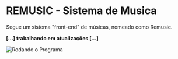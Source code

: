# REMUSIC - Sistema de Musica
Segue um sistema "front-end" de músicas, nomeado como Remusic.

**[...] trabalhando em atualizações [...]**

![ Rodando o Programa](https://github.com/jonathasrochadesouza/remusic/master/run_program.gif)
